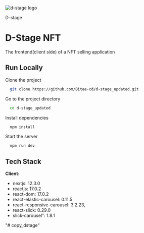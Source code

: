 
![d-stage logo](https://i.ibb.co/VgDqFxH/Layer-1.png)

D-stage
# D-Stage NFT

The frontend(client side) of a NFT selling application 
## Run Locally

Clone the project

```bash
  git clone https://github.com/Bitee-cd/d-stage_updated.git
```

Go to the project directory

```bash
  cd d-stage_updated
```

Install dependencies

```bash
  npm install
```

Start the server

```bash
  npm run dev
```


## Tech Stack

**Client:** 
- nextjs: 12.3.0
- reactjs: 17.0.2
- react-dom: 17.0.2
- react-elastic-carousel: 0.11.5
- react-responsive-carousel: 3.2.23,
- react-slick: 0.29.0
- slick-carousel": 1.8.1


"# copy_dstage" 

